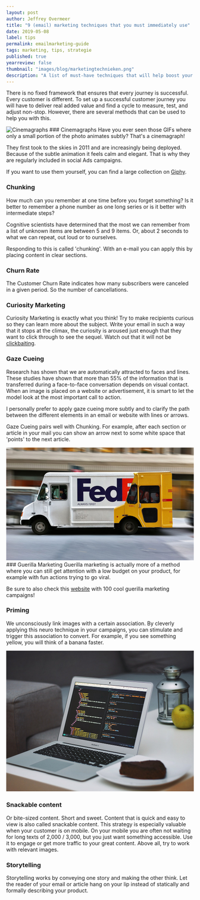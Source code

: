 ```yaml
---
layout: post
author: Jeffrey Overmeer
title: "9 (email) marketing techniques that you must immediately use"
date: 2019-05-08
label: tips
permalink: emailmarketing-guide
tags: marketing, tips, strategie
published: true
yearreview: false
thumbnail: "images/blog/marketingtechnieken.png"
description: "A list of must-have techniques that will help boost your (email) campaigns and customer journeys."
---
```


There is no fixed framework that ensures that every journey is successful. Every customer is different. To set up a successful customer journey you will have to deliver real added value and find a cycle to measure, test, and adjust non-stop. However, there are several methods that can be used to help you with this.

<!--
<div class="fullscreen paralax" alt="Cinemagraphs" style="background-image: url('https://media.giphy.com/media/myloecKmhWHOU/giphy.gif');"></div>
-->
<img src="https://media.giphy.com/media/myloecKmhWHOU/giphy.gif" class="fullscreen" alt="Cinemagraphs" />
### Cinemagraphs
Have you ever seen those GIFs where only a small portion of the photo animates subtly? That's a cinemagraph!

They first took to the skies in 2011 and are increasingly being deployed. Because of the subtle animation it feels calm and elegant. That is why they are regularly included in social Ads campaigns.

If you want to use them yourself, you can find a large collection on [Giphy](https://giphy.com/explore/cinemagraphs).

### Chunking
How much can you remember at one time before you forget something? Is it better to remember a phone number as one long series or is it better with intermediate steps?

Cognitive scientists have determined that the most we can remember from a list of unknown items are between 5 and 9 items. Or, about 2 seconds to what we can repeat, out loud or to ourselves.

Responding to this is called 'chunking'. With an e-mail you can apply this by placing content in clear sections.

### Churn Rate
The Customer Churn Rate indicates how many subscribers were canceled in a given period. So the number of cancellations.

### Curiosity Marketing
Curiosity Marketing is exactly what you think! Try to make recipients curious so they can learn more about the subject.
Write your email in such a way that it stops at the climax, the curiosity is aroused just enough that they want to click through to see the sequel. Watch out that it will not be [clickbaiting](https://nl.wikipedia.org/wiki/Clickbait).


### Gaze Cueing
Research has shown that we are automatically attracted to faces and lines. These studies have shown that more than 55% of the information that is transferred during a face-to-face conversation depends on visual contact. When an image is placed on a website or advertisement, it is smart to let the model look at the most important call to action.

I personally prefer to apply gaze cueing more subtly and to clarify the path between the different elements in an email or website with lines or arrows.

Gaze Cueing pairs well with Chunking. For example, after each section or article in your mail you can show an arrow next to some white space that 'points' to the next article.

<img src = "/images/blog/guerilla.jpg" class = "fullscreen" alt = "Guerilla marketing">
### Guerilla Marketing
Guerilla marketing is actually more of a method where you can still get attention with a low budget on your product, for example with fun actions trying to go viral.

Be sure to also check this [website](https://anerdsworld.com/best-100-guerilla-marketing-campaigns) with 100 cool guerilla marketing campaigns!

### Priming
We unconsciously link images with a certain association. By cleverly applying this neuro technique in your campaigns, you can stimulate and trigger this association to convert. For example, if you see something yellow, you will think of a banana faster.

<img src = "/images/blog/snackablecontent.png" class = "fullscreen" alt = "Snackable content">

### Snackable content
Or bite-sized content. Short and sweet. Content that is quick and easy to view is also called snackable content. This strategy is especially valuable when your customer is on mobile. On your mobile you are often not waiting for long texts of 2,000 / 3,000, but you just want something accessible.
Use it to engage or get more traffic to your great content. Above all, try to work with relevant images.

### Storytelling
Storytelling works by conveying one story and making the other think. Let the reader of your email or article hang on your lip instead of statically and formally describing your product.